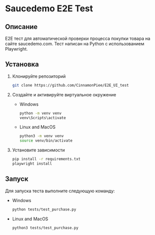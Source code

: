 # Saucedemo E2E Test

## Описание
E2E тест для автоматической проверки процесса покупки товара на сайте saucedemo.com. Тест написан на Python с использованием Playwright.

## Установка
1. Клонируйте репозиторий

    ```bash
    git clone https://github.com/CinnamonPiee/E2E_UI_test
    ```

2. Создайте и активируйте виртуальное окружение

   - Windows
        ```bash
        python -m venv venv
        venv\Scripts\activate
        ```

   - Linux and MacOS
        ```bash
        python3 -m venv venv
        source venv/bin/activate
        ```

3. Установите зависимости

    ```bash
    pip install -r requirements.txt
    playwright install
    ```

## Запуск
Для запуска теста выполните следующую команду:
- Windows
    ```bash
    python tests/test_purchase.py 
    ```

- Linux and MacOS
    ```bash
    python3 tests/test_purchase.py 
    ```

